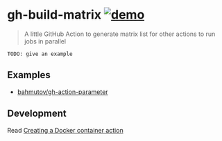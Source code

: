 # gh-build-matrix [![demo](https://github.com/bahmutov/gh-build-matrix/actions/workflows/demo.yml/badge.svg?branch=main&event=push)](https://github.com/bahmutov/gh-build-matrix/actions/workflows/demo.yml)
> A little GitHub Action to generate matrix list for other actions to run jobs in parallel

```
TODO: give an example
```

## Examples

- [bahmutov/gh-action-parameter](https://github.com/bahmutov/gh-action-parameter)

## Development

Read [Creating a Docker container action](https://docs.github.com/en/actions/creating-actions/creating-a-docker-container-action)
